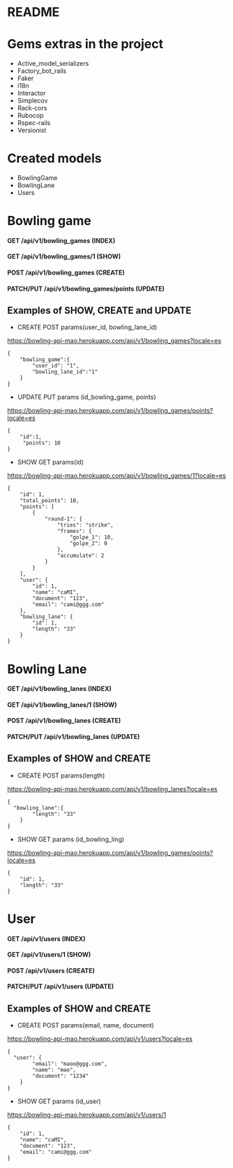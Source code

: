 # README

# Gems extras in the project
 - Active_model_serializers
 - Factory_bot_rails
 - Faker
 - i18n
 - Interactor
 - Simplecov
 - Rack-cors
 - Rubocop
 - Rspec-rails
 - Versionist
 
 
# Created models
- BowlingGame 
- BowlingLane
- Users

# Bowling game

#### GET  /api/v1/bowling_games               (INDEX)
#### GET  /api/v1/bowling_games/1             (SHOW)
#### POST /api/v1/bowling_games               (CREATE)
#### PATCH/PUT /api/v1/bowling_games/points   (UPDATE)


## Examples of SHOW, CREATE and UPDATE



- CREATE POST params(user_id, bowling_lane_id)

https://bowling-api-mao.herokuapp.com/api/v1/bowling_games?locale=es
```
{
	"bowling_game":{
        "user_id": "1",
        "bowling_lane_id":"1"
	}
}
```

- UPDATE PUT params (id_bowling_game, points)

https://bowling-api-mao.herokuapp.com/api/v1/bowling_games/points?locale=es

```
{
 	"id":1,
	 "points": 10
}
```

- SHOW GET params(id)

https://bowling-api-mao.herokuapp.com/api/v1/bowling_games/1?locale=es
```
{
    "id": 1,
    "total_points": 10,
    "points": [
        {
            "raund-1": {
                "tries": "strike",
                "frames": {
                    "golpe_1": 10,
                    "golpe_2": 0
                },
                "accumulate": 2
            }
        }
    ],
    "user": {
        "id": 1,
        "name": "caMI",
        "document": "123",
        "email": "cami@ggg.com"
    },
    "bowling_lane": {
        "id": 1,
        "length": "33"
    }
}
```



# Bowling Lane

#### GET  /api/v1/bowling_lanes               (INDEX)
#### GET  /api/v1/bowling_lanes/1             (SHOW)
#### POST /api/v1/bowling_lanes               (CREATE)
#### PATCH/PUT /api/v1/bowling_lanes          (UPDATE)


## Examples of SHOW and CREATE



- CREATE POST params(length)

https://bowling-api-mao.herokuapp.com/api/v1/bowling_lanes?locale=es
```
{
  "bowling_lane":{
        "length": "33"
	}
}

```

- SHOW GET params (id_bowling_ling)

https://bowling-api-mao.herokuapp.com/api/v1/bowling_games/points?locale=es

```
{
    "id": 1,
    "length": "33"
}
```


# User

#### GET  /api/v1/users               (INDEX)
#### GET  /api/v1/users/1             (SHOW)
#### POST /api/v1/users               (CREATE)
#### PATCH/PUT /api/v1/users          (UPDATE)


## Examples of SHOW and CREATE


- CREATE POST params(email, name, document)

https://bowling-api-mao.herokuapp.com/api/v1/users?locale=es
```
{
  "user": {
    	"email": "maoo@ggg.com",
    	"name": "mao",
    	"document": "1234"
    }
}

```

- SHOW GET params (id_user)

https://bowling-api-mao.herokuapp.com/api/v1/users/1

```
{
    "id": 1,
    "name": "caMI",
    "document": "123",
    "email": "cami@ggg.com"
}
```





